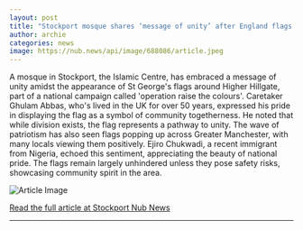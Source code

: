 ```yaml
---
layout: post
title: "Stockport mosque shares ‘message of unity’ after England flags cover streets"
author: archie
categories: news
image: https://nub.news/api/image/688086/article.jpeg
---
```

A mosque in Stockport, the Islamic Centre, has embraced a message of unity amidst the appearance of St George's flags around Higher Hillgate, part of a national campaign called 'operation raise the colours'. Caretaker Ghulam Abbas, who's lived in the UK for over 50 years, expressed his pride in displaying the flag as a symbol of community togetherness. He noted that while division exists, the flag represents a pathway to unity. The wave of patriotism has also seen flags popping up across Greater Manchester, with many locals viewing them positively. Ejiro Chukwadi, a recent immigrant from Nigeria, echoed this sentiment, appreciating the beauty of national pride. The flags remain largely unhindered unless they pose safety risks, showcasing community spirit in the area.

![Article Image](https://nub.news/api/image/688086/article.jpeg)

[Read the full article at Stockport Nub News](https://stockport.nub.news/news/local-news/stockport-mosque-shares-message-of-unity-after-england-flags-cover-streets-270785)

---
